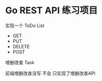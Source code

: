 # Go REST API 练习项目

实现一个 ToDo List 

- GET
- PUT
- DELETE
- POST

增删改查 Task

前端增删改查没写 不会 只实现了增删改查API